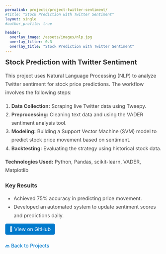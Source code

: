 ```yaml
---
permalink: projects/project-twitter-sentiment/
#title: "Stock Prediction with Twitter Sentiment"
layout: single
#author_profile: true

header:
  overlay_image: /assets/images/nlp.jpg
  overlay_filter: 0.3
  overlay_title: "Stock Prediction with Twitter Sentiment"
---
```


<h2 style="font-size: 22px; margin-top: 0; color: #333;">Stock Prediction with Twitter Sentiment</h2>

<p style="font-size: 16px; line-height: 1.7; color: #444;">
This project uses Natural Language Processing (NLP) to analyze Twitter sentiment for stock price predictions. The workflow involves the following steps:
</p>

<ol style="font-size: 16px; line-height: 1.7; color: #444; padding-left: 20px;">
  <li><strong>Data Collection:</strong> Scraping live Twitter data using Tweepy.</li>
  <li><strong>Preprocessing:</strong> Cleaning text data and using the VADER sentiment analysis tool.</li>
  <li><strong>Modeling:</strong> Building a Support Vector Machine (SVM) model to predict stock price movement based on sentiment.</li>
  <li><strong>Backtesting:</strong> Evaluating the strategy using historical stock data.</li>
</ol>

<p style="font-size: 16px; line-height: 1.7; color: #444;">
<strong>Technologies Used:</strong> Python, Pandas, scikit-learn, VADER, Matplotlib
</p>

<h3 style="font-size: 18px; color: #333;">Key Results</h3>

<ul style="font-size: 16px; line-height: 1.7; color: #444;">
  <li>Achieved 75% accuracy in predicting price movement.</li>
  <li>Developed an automated system to update sentiment scores and predictions daily.</li>
</ul>

<p style="margin-top: 20px;">
  <a href="https://github.com/Ilse-hutten/tweet-stock-prediction" style="font-size: 16px; color: white; background-color: #007acc; padding: 8px 14px; border-radius: 5px; text-decoration: none;">
    🔗 View on GitHub
  </a>
</p>


<p style="font-size: 16px; line-height: 1.7; margin-top: 30px;">
  <a href="https://ilse-hutten.github.io/my-portfolio/projects/" style="text-decoration: none; color: #007acc;">🔙 Back to Projects</a>
</p>
